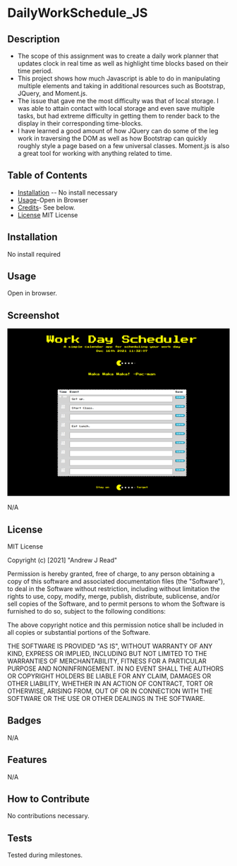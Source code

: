 # DailyWorkSchedule_JS
## Description
- The scope of this assignment was to create a daily work planner that updates clock in real time as well as highlight time blocks based on their time period.
- This project shows how much Javascript is able to do in manipulating multiple elements and taking in additional resources such as Bootstrap, JQuery, and Moment.js.
- The issue that gave me the most difficulty was that of local storage.  I was able to attain contact with local storage and even save multiple tasks, but had extreme difficulty in getting them to render back to the display in their corresponding time-blocks.  
- I have learned a good amount of how JQuery can do some of the leg work in traversing the DOM as well as how Bootstrap can quickly roughly style a page based on a few universal classes.  Moment.js is also a great tool for working with anything related to time.
## Table of Contents

- [Installation](#installation) -- No install necessary
- [Usage](#usage)-Open in Browser
- [Credits](#credits)- See below.
- [License](#license) MIT License
## Installation
No install required
## Usage
Open in browser.  
## Screenshot
![screenshot start](assets/images/mainScreen.png) 

N/A
## License
MIT License

Copyright (c) [2021] "Andrew J Read"

Permission is hereby granted, free of charge, to any person obtaining a copy
of this software and associated documentation files (the "Software"), to deal
in the Software without restriction, including without limitation the rights
to use, copy, modify, merge, publish, distribute, sublicense, and/or sell
copies of the Software, and to permit persons to whom the Software is
furnished to do so, subject to the following conditions:

The above copyright notice and this permission notice shall be included in all
copies or substantial portions of the Software.

THE SOFTWARE IS PROVIDED "AS IS", WITHOUT WARRANTY OF ANY KIND, EXPRESS OR
IMPLIED, INCLUDING BUT NOT LIMITED TO THE WARRANTIES OF MERCHANTABILITY,
FITNESS FOR A PARTICULAR PURPOSE AND NONINFRINGEMENT. IN NO EVENT SHALL THE
AUTHORS OR COPYRIGHT HOLDERS BE LIABLE FOR ANY CLAIM, DAMAGES OR OTHER
LIABILITY, WHETHER IN AN ACTION OF CONTRACT, TORT OR OTHERWISE, ARISING FROM,
OUT OF OR IN CONNECTION WITH THE SOFTWARE OR THE USE OR OTHER DEALINGS IN THE
SOFTWARE.
## Badges
N/A
## Features
N/A
## How to Contribute
No contributions necessary.
## Tests
Tested during milestones.